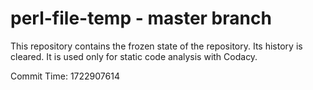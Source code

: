 # perl-file-temp - master branch

This repository contains the frozen state of the repository.
Its history is cleared. It is used only for static code
analysis with Codacy.

Commit Time: 1722907614
